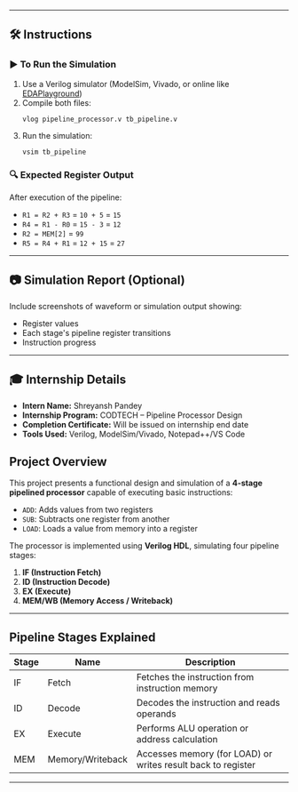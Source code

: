 
---

## 🛠 Instructions

### ▶️ To Run the Simulation

1. Use a Verilog simulator (ModelSim, Vivado, or online like [EDAPlayground](https://www.edaplayground.com/))
2. Compile both files:
    ```
    vlog pipeline_processor.v tb_pipeline.v
    ```
3. Run the simulation:
    ```
    vsim tb_pipeline
    ```

### 🔍 Expected Register Output

After execution of the pipeline:
- `R1 = R2 + R3` = `10 + 5` = `15`
- `R4 = R1 - R0` = `15 - 3` = `12`
- `R2 = MEM[2]` = `99`
- `R5 = R4 + R1` = `12 + 15` = `27`

---

## 📷 Simulation Report (Optional)
Include screenshots of waveform or simulation output showing:
- Register values
- Each stage's pipeline register transitions
- Instruction progress

---

## 🎓 Internship Details

- **Intern Name:** Shreyansh Pandey  
- **Internship Program:** CODTECH – Pipeline Processor Design  
- **Completion Certificate:** Will be issued on internship end date  
- **Tools Used:** Verilog, ModelSim/Vivado, Notepad++/VS Code  


##  Project Overview
This project presents a functional design and simulation of a **4-stage pipelined processor** capable of executing basic instructions:
- `ADD`: Adds values from two registers
- `SUB`: Subtracts one register from another
- `LOAD`: Loads a value from memory into a register

The processor is implemented using **Verilog HDL**, simulating four pipeline stages:
1. **IF (Instruction Fetch)**
2. **ID (Instruction Decode)**
3. **EX (Execute)**
4. **MEM/WB (Memory Access / Writeback)**

---

##  Pipeline Stages Explained

| Stage | Name    | Description                              |
|-------|---------|------------------------------------------|
| IF    | Fetch   | Fetches the instruction from instruction memory |
| ID    | Decode  | Decodes the instruction and reads operands |
| EX    | Execute | Performs ALU operation or address calculation |
| MEM   | Memory/Writeback | Accesses memory (for LOAD) or writes result back to register |

---




